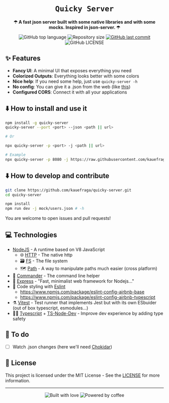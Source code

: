 <div align="center">
  <h1><code>Quicky Server</code></h1>

  <p>
    <strong>☂ A fast json server built with some native libraries and with some mocks. Inspired in json-server.  ☂</strong>
  </p>

  <p>
    <img
      alt="GitHub top language"
      src="https://img.shields.io/github/languages/top/kauefraga/quicky-server.svg"
    />
    <img
      alt="Repository size"
      src="https://img.shields.io/github/repo-size/kauefraga/quicky-server.svg"
    />
    <a href="https://github.com/kauefraga/quicky-server/commits/main">
      <img
        alt="GitHub last commit"
        src="https://img.shields.io/github/last-commit/kauefraga/quicky-server.svg"
      />
    </a>
    <img
      alt="GitHub LICENSE"
      src="https://img.shields.io/github/license/kauefraga/quicky-server.svg"
    />
  </p>
</div>

## ✨ Features

- **Fancy UI**: A minimal UI that exposes everything you need
- **Colorized Outputs**: Everything looks better with some colors
- **Nice help**: If you need some help, just use `quicky-server -h`
- **No config**: You can give it a .json from the web (like [this](https://raw.githubusercontent.com/kauefraga/quicky-server/main/mock/users.json))
- **Configured CORS**: Connect it with all your applications

## ⬇️ How to install and use it

```bash
npm install -g quicky-server
quicky-server --port <port> --json <path || url>

# Or

npx quicky-server -p <port> -j <path || url>

# Example
npx quicky-server -p 8080 -j https://raw.githubusercontent.com/kauefraga/quicky-server/main/mock/users.json
```

## ⬇️ How to develop and contribute

```bash
git clone https://github.com/kauefraga/quicky-server.git
cd quicky-server

npm install
npm run dev -j mock/users.json # -h
```
You are welcome to open issues and pull requests!

## 💻 Technologies

- [NodeJS](https://nodejs.org) - A runtime based on V8 JavaScript
  - 🌐 [HTTP](https://nodejs.org/api/http.html) - The native http
  - 🗃 [FS](https://nodejs.org/api/fs.html) - The file system
  - 🗺 [Path](https://nodejs.org/api/path.html) - A way to manipulate paths much easier (cross platform)
- 🤖 [Commander](https://npm.im/commander) - The command line helper
- 🔮 [Express](https://expressjs.com) - "Fast, minimalist web framework for Nodejs..."
- 💄 Code styling with [Eslint](https://eslint.org)
  - https://www.npmjs.com/package/eslint-config-airbnb-base
  - https://www.npmjs.com/package/eslint-config-airbnb-typescript
- ⚗️ [Vitest](https://vitest.dev) - Test runner that implements Jest but with its own ESbuider (out of box typescript, esmodules...)
- 👩‍💻 [Typescript](https://typescriptlang.org) + [TS-Node-Dev](https://npm.im/ts-node-dev) - Improve dev experience by adding type safety

## 📑 To do

- [ ] Watch .json changes (here we'll need [Chokidar](https://www.npmjs.com/package/chokidar))

## 📝 License

This project is licensed under the MIT License - See the [LICENSE](https://github.com/kauefraga/quicky-server/blob/main/LICENSE) for more information.

---

<div align="center" display="flex">
  <img alt="Built with love" src="https://forthebadge.com/images/badges/built-with-love.svg">
  <img alt="Powered by coffee" src="https://forthebadge.com/images/badges/powered-by-coffee.svg">
</div>
